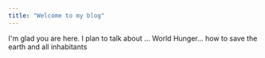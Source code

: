 ```yaml
---
title: "Welcome to my blog"
---
```


I'm glad you are here. I plan to talk about ...
World Hunger...
how to save the earth and all inhabitants
